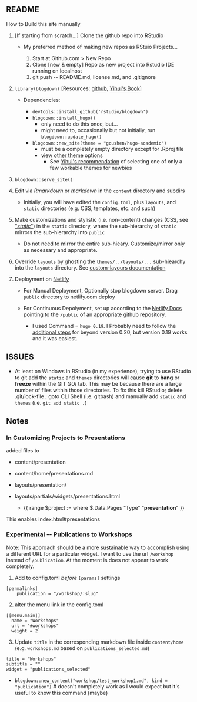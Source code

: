 ## README

How to Build this site manually

1. [If starting from scratch...] Clone the github repo into RStudio  

    - My preferred method of making new repos as RStuio Projects...
    
        1. Start at Github.com > New Repo
        1. Clone [new & empty] Repo as new project into Rstudio IDE running on localhost
        1. git push -- README.md, license.md, and .gitignore
    
2. `library(blogdown)` [Resources:  [github](https://github.com/rstudio/blogdown), [Yihui's Book](https://bookdown.org/yihui/blogdown/)]

    - Dependencies:
    
        - `devtools::install_github('rstudio/blogdown')`
        - `blogdown::install_hugo()`
            - only need to do this once, but...
            - might need to, occasionally but not initially, run `blogdown::update_hugo()`
        - `blogdown::new_site(theme = "gcushen/hugo-academic")` 
            - must be a completely empty directory except for .Rproj file
            - view [other theme](https://themes.gohugo.io/) options
                - See [Yihui's recommendation](https://github.com/rstudio/blogdown#blogdown) of selecting one of only a few workable themes for newbies
    
3. `blogdown::serve_site()`
4. Edit via *Rmarkdown* or *markdown* in the `content` directory and subdirs

    - Initially, you will have edited the `config.toml`, plus `layouts`, and `static` directories (e.g. CSS, templates, etc. and such)
    
5. Make customizations and stylistic (i.e. non-content) changes (CSS, see ["*static*"](https://bookdown.org/yihui/blogdown/templates.html)) in the `static` directory, where the sub-hierarchy of `static` mirrors the sub-hierarchy into `public` 

    - Do not need to mirror the entire sub-hieary.  Customize/mirror only as necessary and appropriate.
    
5. Override `layouts` by ghosting the `themes/../layouts/...` sub-hiearchy into the `layouts` directory.  See [custom-layours documentation](https://bookdown.org/yihui/blogdown/custom-layouts.html)

5. Deployment on [Netlify](http://netlify.com)  

    - For Manual Deployment, Optionally stop blogdown server.  Drag `public` directory to netlify.com deploy
    - For Continuous Depolyment, set up according to the [Netlify Docs](https://www.netlify.com/docs/continuous-deployment/) pointing to the `/public` of an appropriate github repository.

        - I used Command = `hugo_0.19`.  I Probably need to follow the [additional steps](https://www.netlify.com/blog/2017/04/11/netlify-plus-hugo-0.20-and-beyond/) for beyond version 0.20, but version 0.19 works and it was easiest.

## ISSUES

- At least on Windows in RStudio (in my experience), trying to use RStudio to git add the `static` and `themes` directories will cause **git** to **hang** or **freeze** within the GIT *GUI* tab.  This may be because there are a large number of files within those directories.  To fix this kill RStudio; delete .git/lock-file ; goto CLI Shell (i.e. gitbash) and manually add `static` and `themes` (i.e. `git add static .`)


## Notes

### In Customizing Projects to Presentations

added files to  

- content/presentation
- content/home/presentations.md
- layouts/presentation/
- layouts/partials/widgets/presentations.html

    - {{ range $project := where $.Data.Pages "Type" "**presentation**" }}
    
This enables index.html#presentations

### Experimental -- Publications to Workshops

Note:  This approach should be a more sustainable way to accomplish using a different URL for a particular widget.  I want to use the url `/workshop` instead of `/publication`.  At the moment is does not appear to work completely.  

1. Add to config.toml *before* `[params]` settings

```
[permalinks]
    publication = "/workshop/:slug"
```

2. alter the menu link in the config.toml

```
[[menu.main]]
  name = "Workshops"
  url = "#workshops"
  weight = 2`

```

3. Update `title` in the corresponding markdown file inside `content/home` (e.g. `workshops.md` based on `publications_selected.md`)

```
title = "Workshops"
subtitle = ""
widget = "publications_selected"
```

- `blogdown::new_content("workshop/test_workshop1.md", kind = "publication")`  # doesn't completely work as I would expect but it's useful to know this command (maybe)